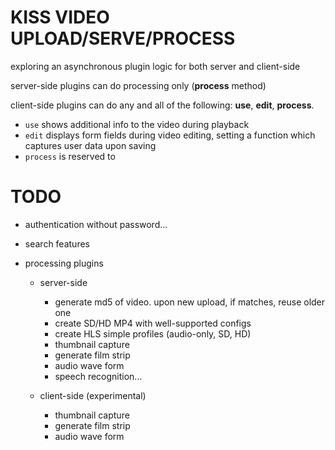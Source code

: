 # KISS VIDEO UPLOAD/SERVE/PROCESS

exploring an asynchronous plugin logic for both server and client-side

server-side plugins can do processing only (**process** method)

client-side plugins can do any and all of the following: **use**, **edit**, **process**.  

* `use` shows additional info to the video during playback
* `edit` displays form fields during video editing, setting a function which captures user data upon saving
* `process` is reserved to 



# TODO

* authentication without password...
* search features

* processing plugins

    * server-side
        * generate md5 of video. upon new upload, if matches, reuse older one
        * create SD/HD MP4 with well-supported configs
        * create HLS simple profiles (audio-only, SD, HD)
        * thumbnail capture
        * generate film strip
        * audio wave form
        * speech recognition...
        
    * client-side (experimental)
        * thumbnail capture
        * generate film strip
        * audio wave form
